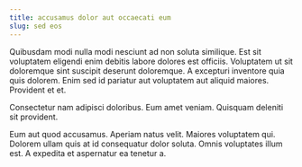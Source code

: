 ```yaml
---
title: accusamus dolor aut occaecati eum
slug: sed eos
---
```


Quibusdam modi nulla modi nesciunt ad non soluta similique. Est sit voluptatem eligendi enim debitis labore dolores est officiis. Voluptatem ut sit doloremque sint suscipit deserunt doloremque. A excepturi inventore quia quis dolorem. Enim sed id pariatur aut voluptatem aut aliquid maiores. Provident et et.

Consectetur nam adipisci doloribus. Eum amet veniam. Quisquam deleniti sit provident.

Eum aut quod accusamus. Aperiam natus velit. Maiores voluptatem qui. Dolorem ullam quis at id consequatur dolor soluta. Omnis voluptates illum est. A expedita et aspernatur ea tenetur a.
